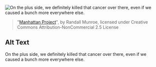 ![On the plus side, we definitely killed that cancer over there, even if we caused a bunch more everywhere else.](https://imgs.xkcd.com/comics/manhattan_project.png)
> "[Manhattan Project](https://xkcd.com/1736/)", by Randall Munroe, licensed under Creative Commons Attribution-NonCommercial 2.5 License

## Alt Text
On the plus side, we definitely killed that cancer over there, even if we caused a bunch more everywhere else.
